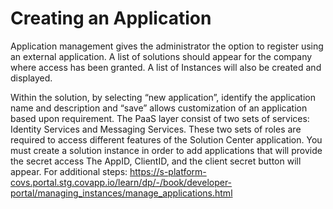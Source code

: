 # Creating an Application
Application management gives the administrator the option to register using an external application. A list of solutions should appear for the company where access has been granted. A list of Instances will also be created and displayed. 

Within the solution, by selecting “new application”, identify the application name and description and “save” allows customization of an application based upon requirement. The PaaS layer consist of two sets of services: Identity Services and Messaging Services. These two sets of roles are required to access different features of the Solution Center application. You must create a solution instance in order to add applications that will provide the secret access The AppID, ClientID, and the client secret button will appear. For additional steps: https://s-platform-covs.portal.stg.covapp.io/learn/dp/-/book/developer-portal/managing_instances/manage_applications.html

